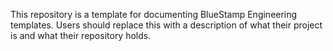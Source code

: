 This repository is a template for documenting BlueStamp Engineering templates. Users should replace this with a description of what their project is and what their repository holds. 
